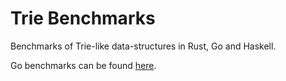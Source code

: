 Trie Benchmarks
====

Benchmarks of Trie-like data-structures in Rust, Go and Haskell.

Go benchmarks can be found [here](https://github.com/michaelsproul/go_trie_benchmarks).
